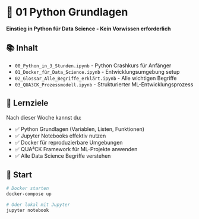 # 🐍 01 Python Grundlagen

**Einstieg in Python für Data Science - Kein Vorwissen erforderlich**

## 📚 Inhalt

- `00_Python_in_3_Stunden.ipynb` - Python Crashkurs für Anfänger
- `01_Docker_für_Data_Science.ipynb` - Entwicklungsumgebung setup
- `02_Glossar_Alle_Begriffe_erklärt.ipynb` - Alle wichtigen Begriffe
- `03_QUA3CK_Prozessmodell.ipynb` - Strukturierter ML-Entwicklungsprozess

## 🎯 Lernziele

Nach dieser Woche kannst du:
- ✅ Python Grundlagen (Variablen, Listen, Funktionen)
- ✅ Jupyter Notebooks effektiv nutzen
- ✅ Docker für reproduzierbare Umgebungen
- ✅ QUA³CK Framework für ML-Projekte anwenden
- ✅ Alle Data Science Begriffe verstehen

## 🚀 Start

```bash
# Docker starten
docker-compose up

# Oder lokal mit Jupyter
jupyter notebook
```
